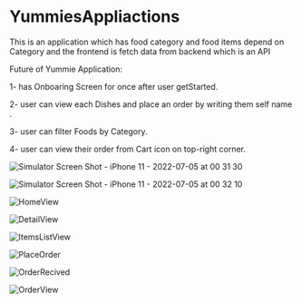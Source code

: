 # YummiesAppliactions

This is an application which has food category and food items depend on Category 
and the frontend is fetch data from backend which is an API 

Future of Yummie Application:

1- has Onboaring Screen for once after user getStarted.

2- user can view each Dishes and place an order by writing them self name .

3- user can filter Foods by Category.

4- user can view their order from Cart icon on top-right corner.



![Simulator Screen Shot - iPhone 11 - 2022-07-05 at 00 31 30](https://user-images.githubusercontent.com/108693860/177219001-8d5154a6-8e65-4fc9-8a14-cb5f16821eb2.png)

![Simulator Screen Shot - iPhone 11 - 2022-07-05 at 00 32 10](https://user-images.githubusercontent.com/108693860/177219011-d5b76d20-bf22-4e11-ad69-64a1ce45aa30.png)

![HomeView](https://user-images.githubusercontent.com/108693860/177219014-5e661857-e3fa-4a7c-8900-d65cba7aeb5c.png)

![DetailView](https://user-images.githubusercontent.com/108693860/177219058-234f6c6c-b2dd-4f93-b28f-e002a0b55732.png)

![ItemsListView](https://user-images.githubusercontent.com/108693860/177219028-366793ca-142d-41ba-b613-667aa7fd795a.png)

![PlaceOrder](https://user-images.githubusercontent.com/108693860/177219095-eac33b20-03e8-499b-83d0-6bb961cc2572.png)

![OrderRecived](https://user-images.githubusercontent.com/108693860/177219103-b3639472-e9c8-49e9-9fb6-89514357d616.png)

![OrderView](https://user-images.githubusercontent.com/108693860/177219112-6926d06c-aca2-45b5-a67e-d50de7d85c71.png)
